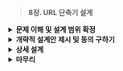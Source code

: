 > **8장. URL 단축기 설계**

<details>
  <summary><b>문제 이해 및 설계 범위 확정</b></summary>

  ---
  
  ## 1단계: 문제 이해 및 설계 범위 확정
  
  ### 시스템 설계: 질문을 통한 요구사항 알아내기
  
  - **Q.** URL 단축기는 어떻게 동작해야 하나요?
  - **A.** 단축 URL을 결과로 제공해야 한다.
      - 입력 : `https://www.systeminterview.com/q=chatsystem&c=loggedin&v=v3&l=long`
      - 출력 : `https://tinyurl.com/y7ke-ocwj`
  - **Q.** 트래픽 규모는 어느 정도 인가요?
  - **A.** 매일 1억(100million)개의 단축 URL을 만들어 낼 있어야 한다.
  - **Q.** 단축 URL의 길이는 어느 정도여야 하나요?
  - **A.** 짧으면 짧을수록 좋다.
  - **Q.** 단축 URL에 포함될 문자에 제한이 있나요?
  - **A.** 숫자(0~9), 영문(a-z, A-Z)만 사용 가능
  
  ### 시스템의 기본적 기능
  
  - URL 단축: 주어진 긴 URL을 훨신 짧게 줄인다.
  - URL Redirection : 축약된 URL로 HTTP 요청이 오면 원래 URL로 안내
  - 높은 가용성과 규모 확장성, 장애 감내 요구
  
  ### 개략적 추정
  
  - 쓰기 연산: 매일 1억 개의 단축 URL 생성
  - 초당 쓰기 연산: 1억(100million)/24/3600 = 1160
  - 읽기 연산: 읽기 연산과 쓰기 연산 비율은 10:1, 1160x10 = 초당 11600
  - URL 단축 서비스 10년간 운영 가정: 1억x365x10 = 3650억(365billion) 개의 레코드를 보관
  - 축약전 URL 평균 길이는 100
  - 10년 동안 필요한 저장 용량: 3650억x100바이트 = 36.5TB
  
  ---
</details>
<details>
  <summary><b>개략적 설계안 제시 및 동의 구하기</b></summary>

  ---
  
  ## 2단계: 개략적 설계안 제시 및 동의 구하기
  
  ### API 엔드포인트
  
  - 클라이언트는 서버가 제공하는 API 엔드포인트를 통해 서버와 통신
  - 엔드포인트를 **REST 스타일**로 설계
  - **URL 단축기에서 필요한 엔드포인트**
      - **1️⃣ URL 단축용 엔드포인트**
          - 단축 URL을 생성하고자 하는 클라이언트는 단축할 URL을 POST 요청
          - **POST api/v1/data/shorten**
          - 인자: `{longURL: longURLstring}`
          - 반환: `단축 URL`
      - **2️⃣ URL Redirection 용도 엔드포인트**
          - 단축 URL에 대해 HTTP 요청이 오면 원래 URL로 보내주기 위한 엔트포인트
          - **GET /api/v1/shortUrl**
          - 반환: `HTTP Redirection 목적지가 될 원래 URL`
  
  ### URL Redirection
  
  - **브라우저에 단축 URL 입력**
      
      ![Untitled](https://prod-files-secure.s3.us-west-2.amazonaws.com/564a8822-b76c-4de9-a961-41b4ac6503a6/7fe288e0-9e5d-4931-9a50-04a589a725fc/Untitled.png)
      
      - 단축 URL을 받은 서버는 원래 URL로 바꾸어 **301 응답의 Location Header**에 넣어 반환
  - **클라이언트와 서버 사이의 통신 절차**
      
      ![Untitled](https://prod-files-secure.s3.us-west-2.amazonaws.com/564a8822-b76c-4de9-a961-41b4ac6503a6/53fcc529-eefe-451c-8900-fbe924b3cb5a/Untitled.png)
      
      - **301 Permanently Moved**
          - 해당 URL에 대한 HTTP 요청의 처리 **책임이 영구적으로 반환된 URL로 이전**
          - 영구적 이전되었으므로, 브라우저는 이 **응답을 캐시(Cache)**
          - 같은 단축 URL에 요청 시, 캐시된 원래 URL로 요청
          - 서버 부하를 줄일 수 있음
      - **302 Found**
          - 주어진 URL로의 요청이 **일시적으로 Location Header가 지정하는 URL에 의해 처리**
          - 클라이언트 요청은 **언제나 단축 URL 서버에 먼저** 보내진 후 원래 URL로 Redirection
          - 트래픽 분석(Analytics)에 유리 : 클릭 발생률, 발생 위치 추적]
  - **해시 테이블**
      - URL Redirection을 구현하는 가장 직관적인 방법
      - 해시 테이블에 `<단축 URL, 원래 URL>` 쌍을 저장
      - `원래 URL = hashTable.get(단축 URL)`
      - 301 또는 302 응답 Location 헤더에 원래 URL을 넣은 후 전송
  
  ### URL 단축
  
  - 단축 URL : `www.tinyurl.com/{hashValue}`
  - **긴 URL을 이 해시 값으로 대응시킬 해시 함수 fx 찾기**
      
      ![Untitled](https://prod-files-secure.s3.us-west-2.amazonaws.com/564a8822-b76c-4de9-a961-41b4ac6503a6/0730868c-7e0f-4ee1-9c6d-5c4171ad8ef6/Untitled.png)
      
      - 입력으로 주어지는 긴 URL이 다른 값이면 해시 값도 달라야 한다
      - 계산된 해시 값은 원래 입력으로 주어졌던 긴 URL로 복원될 수 있어야 한다
  
  ---
</details>
<details>
  <summary><b>상세 설계</b></summary>

  ---
  
  ## 3단계: 상세 설계
  
  ### 데이터 모델
  
  - 해시 테이블에 저장 : 메모리는 유한하고 비쌈
  - **관계형 데이터베이스에 저장**
      
      ![Untitled](https://prod-files-secure.s3.us-west-2.amazonaws.com/564a8822-b76c-4de9-a961-41b4ac6503a6/2d65efa9-4703-42d0-9a39-6f51537b519e/Untitled.png)
      
  
  ### 해시 함수
  
  - 원래 URL을 단축 URL로 변환하기 위해 **해시 함수(hash function)**을 사용
      - 해시 함수가 계산하는 단축 URL 값을 `hashValue`라고 지칭
  - **해시 값 길이**
      - hashValue는 [0-9, a-z, A-Z]의 문자들로 구성
      - 사용할 수 있는 문자의 개수 10+26+26=62개
      - hashValue의 길이를 정하기 위해 $62^n ≥ 3650억$인 $n$의 최솟값을 찾아야 함, $n=7$
          
          ![Untitled](https://prod-files-secure.s3.us-west-2.amazonaws.com/564a8822-b76c-4de9-a961-41b4ac6503a6/c9289c88-3459-4dd2-892d-5c619a690f3d/Untitled.png)
          
  - **해시 후 충돌 해소**
      - 긴 URL을 줄이려면 **원래 URL을 7글자 문자열로 줄이는 해시 함수**가 필요
      - 손쉬운 방법 : `CRC32`, `MD5`, `SHA-1` 같은 잘 알려진 해시 함수 활용
      - 예시) `https://en.wikipedia.org.wiki.Systems_design` 축약
          
          ![Untitled](https://prod-files-secure.s3.us-west-2.amazonaws.com/564a8822-b76c-4de9-a961-41b4ac6503a6/7f5a903d-1eca-4c56-a504-0cd470f9d187/Untitled.png)
          
          - 7문자로 더 줄여야 함
      - **계산된 해시 값에서 처음 7개 글자만 이용**
          - 해시 결과가 충돌할 확률이 높아짐
          - 충돌이 실제로 발생했을 때는 충돌이 해소될 때까지 사전에 정한 문자열을 해시값데 덧붙임
          
          ![Untitled](https://prod-files-secure.s3.us-west-2.amazonaws.com/564a8822-b76c-4de9-a961-41b4ac6503a6/2e9abfaa-d1ec-4f7c-a088-2ad3eb7ddc6f/Untitled.png)
          
          - 한번 이상 **데이터베이스에 질의**가 필요 : 오버헤드가 큼
          - 데이터베이스 대신 **블룸 필터**를 사용하면 성능을 높일 수 있음
          - **블룸 필터**
              - 집합에 특정 원소가 있는지 검사
              - 확률론에 기초한 공간 효율이 좋은 기술
  - **base-62 변환**
      - 진법 변환(base conversion) :URL 단축기를 구현할 때 흔히 사용되는 접근법 중 하나
      - 수의 표현 방식이 다른 두 시스템이 같은 수를 공유해야 하는 경우에 유용
      - 62진법을 쓰는 이유 : hashValue에 사용할 수 있는 문자(Character) 개수가 62개
      - ex) $11157_{10} → 2TX_{62}$
          
          ![Untitled](https://prod-files-secure.s3.us-west-2.amazonaws.com/564a8822-b76c-4de9-a961-41b4ac6503a6/91ddbc98-c8cf-4bbe-b610-ea025a847b7d/Untitled.png)
          
          - 단축 URL : `https://tinyurl.com/2TX`
  - **두 접근법 비교**
      
      ![Untitled](https://prod-files-secure.s3.us-west-2.amazonaws.com/564a8822-b76c-4de9-a961-41b4ac6503a6/5250db57-fa0d-4442-acc9-4c19a5c4386b/Untitled.png)
      
  
  ### URL 단축기 상세 설계
  
  - URL 단축기는 시스템의 핵심 컴포넌트
      - 처리 흐름이 논리적으로 단순해야 함
      - 언제나 동작하는 상태로 유지되어야 함
  - **URL 단축기 처리 흐름**
      
      ![Untitled](https://prod-files-secure.s3.us-west-2.amazonaws.com/564a8822-b76c-4de9-a961-41b4ac6503a6/0cd8a766-ea87-479c-b160-9002cf16fb5a/Untitled.png)
      
      - 1️⃣ 입력으로 긴 URL을 받음
      - 2️⃣ 데이터베이스에 해당 URL이 있는지 검사
      - 3️⃣ 데이터베이스에 있다면, 단축 URL을 가져와 클라이언트에게 반환
      - 4️⃣ 데이터베이스에 없다면, 유일한 ID(기본 키)를 생성
      - **5️⃣ 62진법 변환**을 적용, ID를 단축 URL로 변환
      - 6️⃣ ID, 단축 URL 원래 URL로 새 DB 레코드 생성, 단축 URL 클라이언트에 전달
  - **예시)**
      
      ![Untitled](https://prod-files-secure.s3.us-west-2.amazonaws.com/564a8822-b76c-4de9-a961-41b4ac6503a6/83a92d98-0787-4766-a6aa-c304b887bd0c/Untitled.png)
      
  
  ### URL 리디렉션 상세 설계
  
  - **URL Redirection 메커니즘**
      
      ![Untitled](https://prod-files-secure.s3.us-west-2.amazonaws.com/564a8822-b76c-4de9-a961-41b4ac6503a6/5c2b57c4-cf25-42e0-84bf-cccebaebbe4c/Untitled.png)
      
  - **캐싱(Caching) 적용**
      - 쓰기보다 읽기가 더 많은 시스템
      - `<단축 URL, 원래 URL>` 저장
  - **로드밸런서의 동작 흐름**
      - 1️⃣ 사용자가 단축 URL을 클릭
      - 2️⃣ 로드밸런서가 해당 클릭으로 발생한 요청을 웹 서버에 전달
      - 3️⃣ 단축 URL이 이미 캐시에 있는 경우, 바로 꺼내서 클라이언트에 전달
      - 4️⃣ 캐시에 해당 단축 URL이 없는 경우, 데이터베이스에서 조회
      - 5️⃣ 조회한 URL 레코드를 캐시에 저장한 후, 사용자에게 반환
      
  
  ---
</details>
<details>
  <summary><b>마무리</b></summary>

  ---
  
  ## 마무리
  
  ### 더 고려해볼 사항
  
  - **처리율 제한 장치(Rate Limiter)**
      - 엄청난 양의 URL 단축 요청이 밀려들 경우 무력화될 수 있는 잠재적 보안 결함
      - IP 주소를 비롯한 **필터링 규칙(Filtering Rule)**들을 이용해 요청을 걸러낼 수 있음
  - **웹 서버의 규모 확장**
      - 본 서버에 포함된 웹 계층은 무상태(Stateless) 계층
      - 웹 서버를 자유로이 증설하거나 삭제할 수 있음
  - **데이터베이스의 규모 확장**
      - 데이터베이스를 다중화하거나 샤딩(Sharding)하여 규모 확장성 달성
  - **데이터 분석 솔루션(Analytics)**
      - URL 단축기에 데이터 분석 솔루션 통합
      - 어떤 링크를 얼마나 많은 사용자가 클릭했는지 분석
      - 언제 주로 클릭헀는지 분석
  - **가용성, 데이터 일관성, 안정성**
      - 시스템이 성공적으로 운영되기 위해서 반드시 갖추어야 할 속성
  
  ---
</details>
